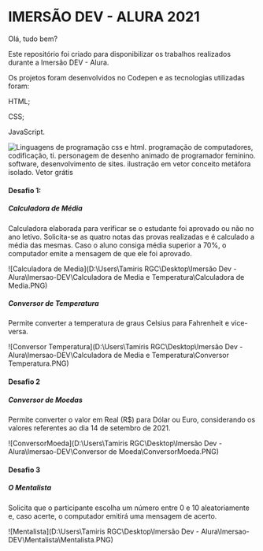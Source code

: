 # IMERSÃO DEV - ALURA 2021 

Olá, tudo bem?

Este repositório foi criado para disponibilizar os trabalhos realizados durante a Imersão DEV - Alura.

Os projetos foram desenvolvidos no Codepen e as tecnologias utilizadas foram:

HTML;

CSS;

JavaScript.

![Linguagens de programação css e html. programação de computadores, codificação, ti. personagem de desenho animado de programador feminino. software, desenvolvimento de sites. ilustração em vetor conceito metáfora isolado. Vetor grátis](https://image.freepik.com/vetores-gratis/linguagens-de-programacao-css-e-html-programacao-de-computadores-codificacao-ti-personagem-de-desenho-animado-de-programador-feminino-software-desenvolvimento-de-sites-ilustracao-em-vetor-conceito-metafora-isolado_335657-2740.jpg)



#### Desafio 1:

##### Calculadora de Média

Calculadora elaborada para verificar se o estudante foi aprovado ou não no ano letivo. Solicita-se as quatro notas das provas realizadas e é calculado a média das mesmas. Caso o aluno consiga média superior a 70%, o computador emite a mensagem de que ele foi aprovado.

![Calculadora de Media](D:\Users\Tamiris RGC\Desktop\Imersão Dev - Alura\Imersao-DEV\Calculadora de Media e Temperatura\Calculadora de Media.PNG)



##### Conversor de Temperatura

Permite converter a temperatura de graus Celsius para Fahrenheit e vice-versa.

![Conversor Temperatura](D:\Users\Tamiris RGC\Desktop\Imersão Dev - Alura\Imersao-DEV\Calculadora de Media e Temperatura\Conversor Temperatura.PNG)



#### Desafio 2

##### Conversor de Moedas

Permite converter o valor em Real (R$) para Dólar ou Euro, considerando os valores referentes ao dia 14 de setembro de 2021.

![ConversorMoeda](D:\Users\Tamiris RGC\Desktop\Imersão Dev - Alura\Imersao-DEV\Conversor de Moeda\ConversorMoeda.PNG) 



#### Desafio 3

##### O Mentalista

Solicita que o participante escolha um número entre 0 e 10 aleatoriamente e, caso acerte, o computador emitirá uma mensagem de acerto.

![Mentalista](D:\Users\Tamiris RGC\Desktop\Imersão Dev - Alura\Imersao-DEV\Mentalista\Mentalista.PNG)